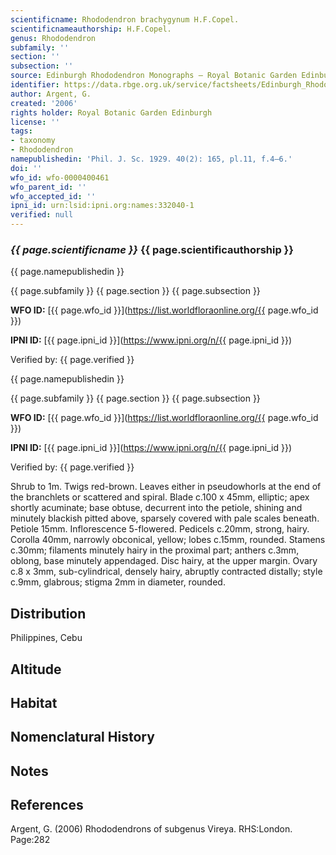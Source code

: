 ```yaml
---
scientificname: Rhododendron brachygynum H.F.Copel.
scientificnameauthorship: H.F.Copel.
genus: Rhododendron
subfamily: ''
section: ''
subsection: ''
source: Edinburgh Rhododendron Monographs – Royal Botanic Garden Edinburgh
identifier: https://data.rbge.org.uk/service/factsheets/Edinburgh_Rhododendron_Monographs.xhtml
author: Argent, G.
created: '2006'
rights holder: Royal Botanic Garden Edinburgh
license: ''
tags:
- taxonomy
- Rhododendron
namepublishedin: 'Phil. J. Sc. 1929. 40(2): 165, pl.11, f.4–6.'
doi: ''
wfo_id: wfo-0000400461
wfo_parent_id: ''
wfo_accepted_id: ''
ipni_id: urn:lsid:ipni.org:names:332040-1
verified: null
---
```

### _{{ page.scientificname }}_ {{ page.scientificauthorship }}
 {{ page.namepublishedin }}

{{ page.subfamily }} {{ page.section }} {{ page.subsection }}

**WFO ID:** [{{ page.wfo_id }}](https://list.worldfloraonline.org/{{ page.wfo_id }})

**IPNI ID:** [{{ page.ipni_id }}](https://www.ipni.org/n/{{ page.ipni_id }})

Verified by: {{ page.verified }}

 {{ page.namepublishedin }}

{{ page.subfamily }} {{ page.section }} {{ page.subsection }}

**WFO ID:** [{{ page.wfo_id }}](https://list.worldfloraonline.org/{{ page.wfo_id }})

**IPNI ID:** [{{ page.ipni_id }}](https://www.ipni.org/n/{{ page.ipni_id }})

Verified by: {{ page.verified }}



Shrub to 1m. Twigs red-brown. Leaves either in pseudowhorls at the end of the branchlets or scattered and spiral. Blade c.100 x 45mm, elliptic; apex shortly acuminate; base obtuse, decurrent into the petiole, shining and minutely blackish pitted above, sparsely covered with pale scales beneath. Petiole 15mm. Inflorescence 5-flowered. Pedicels c.20mm, strong, hairy. Corolla 40mm, narrowly obconical, yellow; lobes c.15mm, rounded. Stamens c.30mm; filaments minutely hairy in the proximal part; anthers c.3mm, oblong, base minutely appendaged. Disc hairy, at the upper margin. Ovary c.8 x 3mm, sub-cylindrical, densely hairy, abruptly contracted distally; style c.9mm, glabrous; stigma 2mm in diameter, rounded.

## Distribution
Philippines, Cebu

## Altitude


## Habitat


## Nomenclatural History

                       
## Notes


## References

Argent, G. (2006) Rhododendrons of subgenus Vireya. RHS:London. Page:282
